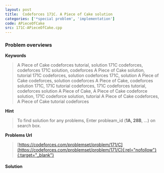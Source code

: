 ```yaml
---
layout: post
title:  Codeforces 171C. A Piece of Cake solution
categories: ['*special problem', 'implementation']
code: APieceOfCake
src: 171C-APieceOfCake.cpp
---
```

### **Problem overviews**

**Keywords**
> A Piece of Cake codeforces tutorial, solution 171C codeforces, codeforces 171C solution, codeforces A Piece of Cake solution, tutorial 171C codeforces, solution codeforces 171C, solution A Piece of Cake codeforces, solution codeforces A Piece of Cake, codeforces solution 171C, 171C tutorial codeforces, 171C codeforces tutorial, codeforces solution A Piece of Cake, A Piece of Cake codeforce solution, 171C codeforce solution, tutorial A Piece of Cake codeforces, A Piece of Cake tutorial codeforces

**Hint**
> To find solution for any problems, Enter probleam_id (**1A, 28B**, ...) on search box. 

**Problems Url**
> [https://codeforces.com/problemset/problem/171/C](https://codeforces.com/problemset/problem/171/C){:rel="nofollow"}{:target="_blank"}

#### **Solution**



